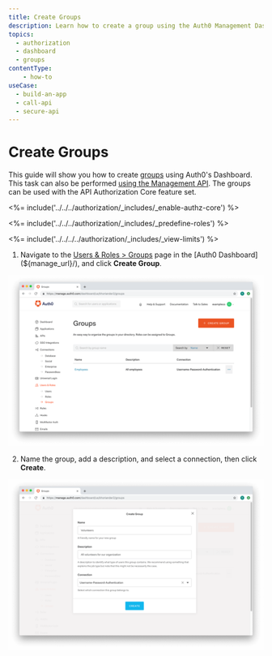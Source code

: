 ```yaml
---
title: Create Groups
description: Learn how to create a group using the Auth0 Management Dashboard. For use with Auth0's API Authorization Core feature set.
topics:
  - authorization
  - dashboard
  - groups
contentType: 
    - how-to
useCase:
  - build-an-app
  - call-api
  - secure-api
---
```

# Create Groups

This guide will show you how to create [groups](/authorization/concepts/rbac) using Auth0's Dashboard. This task can also be performed [using the Management API](/api/management/guides/groups/create-groups). The groups can be used with the API Authorization Core feature set.

<%= include('../../../authorization/_includes/_enable-authz-core') %>

<%= include('../../../authorization/_includes/_predefine-roles') %>

<%= include('../../../../authorization/_includes/_view-limits') %>

1. Navigate to the [Users & Roles > Groups](${manage_url}/#/groups) page in the [Auth0 Dashboard](${manage_url}/), and click **Create Group**.

![Click Create Group](/media/articles/dashboard/guides/group-list.png)

2. Name the group, add a description, and select a connection, then click **Create**.

![Add Group](/media/articles/dashboard/guides/group-name-group.png)